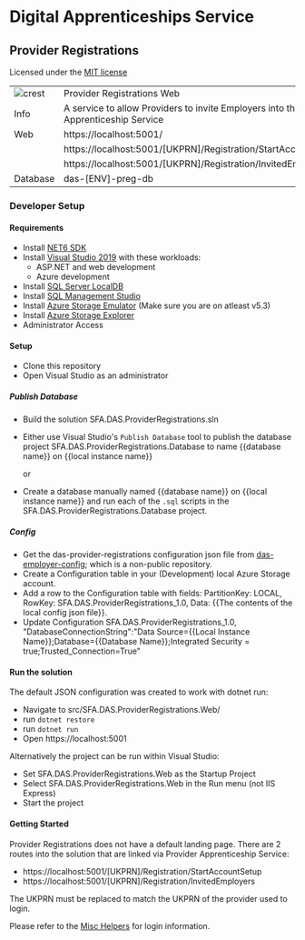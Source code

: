 # Digital Apprenticeships Service

## Provider Registrations

Licensed under the [MIT license](https://github.com/SkillsFundingAgency/das-assessor-service/blob/master/LICENSE.txt)

|               |               |
| ------------- | ------------- |
|![crest](https://assets.publishing.service.gov.uk/government/assets/crests/org_crest_27px-916806dcf065e7273830577de490d5c7c42f36ddec83e907efe62086785f24fb.png)|Provider Registrations Web|
| Info     | A service to allow Providers to invite Employers into the Apprenticeship Service |
| Web      | https://localhost:5001/  |
|          | https://localhost:5001/[UKPRN]/Registration/StartAccountSetup  |
|          | https://localhost:5001/[UKPRN]/Registration/InvitedEmployers   |
| Database | das-[ENV]-preg-db  |

### Developer Setup

#### Requirements

- Install [NET6 SDK](https://www.microsoft.com/net/download)
- Install [Visual Studio 2019](https://www.visualstudio.com/downloads/) with these workloads:
    - ASP.NET and web development
    - Azure development
- Install [SQL Server LocalDB](https://docs.microsoft.com/en-us/sql/database-engine/configure-windows/sql-server-express-localdb)
- Install [SQL Management Studio](https://docs.microsoft.com/en-us/sql/ssms/download-sql-server-management-studio-ssms)
- Install [Azure Storage Emulator](https://go.microsoft.com/fwlink/?linkid=717179&clcid=0x409) (Make sure you are on atleast v5.3)
- Install [Azure Storage Explorer](http://storageexplorer.com/) 
- Administrator Access

#### Setup

- Clone this repository
- Open Visual Studio as an administrator

##### Publish Database

- Build the solution SFA.DAS.ProviderRegistrations.sln
- Either use Visual Studio's `Publish Database` tool to publish the database project SFA.DAS.ProviderRegistrations.Database to name {{database name}} on {{local instance name}}

	or

- Create a database manually named {{database name}} on {{local instance name}} and run each of the `.sql` scripts in the SFA.DAS.ProviderRegistrations.Database project.

##### Config

- Get the das-provider-registrations configuration json file from [das-employer-config](https://github.com/SkillsFundingAgency/das-employer-config/blob/master/das-provider-registrations/SFA.DAS.ProviderRegistrations.json); which is a non-public repository.
- Create a Configuration table in your (Development) local Azure Storage account.
- Add a row to the Configuration table with fields: PartitionKey: LOCAL, RowKey: SFA.DAS.ProviderRegistrations_1.0, Data: {{The contents of the local config json file}}.
- Update Configuration SFA.DAS.ProviderRegistrations_1.0, "DatabaseConnectionString":"Data Source={{Local Instance Name}};Database={{Database Name}};Integrated Security = true;Trusted_Connection=True"

#### Run the solution

The default JSON configuration was created to work with dotnet run:

- Navigate to src/SFA.DAS.ProviderRegistrations.Web/
- run `dotnet restore`
- run `dotnet run`
- Open https://localhost:5001

Alternatively the project can be run within Visual Studio:

- Set SFA.DAS.ProviderRegistrations.Web as the Startup Project
- Select SFA.DAS.ProviderRegistrations.Web in the Run menu (not IIS Express)
- Start the project

#### Getting Started

Provider Registrations does not have a default landing page. There are 2 routes into the solution that are linked via Provider Apprenticeship Service:

- https://localhost:5001/[UKPRN]/Registration/StartAccountSetup 
- https://localhost:5001/[UKPRN]/Registration/InvitedEmployers

The UKPRN must be replaced to match the UKPRN of the provider used to login.

Please refer to the [Misc Helpers](https://das-commitments-helpers.herokuapp.com/providers) for login information.

